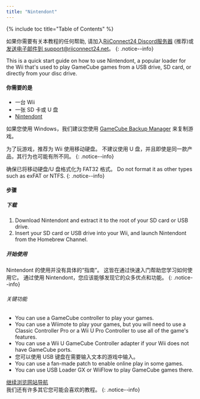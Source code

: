 ```yaml
---
title: "Nintendont"
---
```


{% include toc title="Table of Contents" %}

如果你需要有关本教程的任何帮助, 请加入[RiiConnect24 Discord服务器](https://discord.gg/rc24) (推荐)或 [发送电子邮件到 support@riiconnect24.net](mailto:support@riiconnect24.net)。
{: .notice--info}

This is a quick start guide on how to use Nintendont, a popular loader for the Wii that's used to play GameCube games from a USB drive, SD card, or directly from your disc drive.

#### 你需要的是

- 一台 Wii
- 一张 SD 卡或 U 盘
- [Nintendont](https://oscwii.org/library/app/Nintendont)

如果您使用 Windows，我们建议您使用 [GameCube Backup Manager](https://github.com/AxionDrak/GameCube-Backup-Manager/releases) 来复制游戏。

为了玩游戏，推荐为 Wii 使用移动硬盘。 不建议使用 U 盘，并且即使是同一款产品，其行为也可能有所不同。
{: .notice--info}

确保已将移动硬盘/U 盘格式化为 FAT32 格式。 Do not format it as other types such as exFAT or NTFS.
{: .notice--info}


#### 步骤

##### 下载

1. Download Nintendont and extract it to the root of your SD card or USB drive.
1. Insert your SD card or USB drive into your Wii, and launch Nintendont from the Homebrew Channel.

##### 开始使用

Nintendont 的使用并没有具体的“指南”。 这皆在通过快速入门帮助您学习如何使用它。 通过使用 Nintendont，您应该能够发现它的众多优点和功能。
{: .notice--info}

###### 关键功能

- You can use a GameCube controller to play your games.
- You can use a Wiimote to play your games, but you will need to use a Classic Controller Pro or a Wii U Pro Controller to use all of the game's features.
- You can use a Wii U GameCube Controller adapter if your Wii does not have GameCube ports.
- 您可以使用 USB 键盘在需要输入文本的游戏中输入。
- You can use a fan-made patch to enable online play in some games.
- You can use USB Loader GX or WiiFlow to play GameCube games there.

[继续浏览网站导航](site-navigation)<br> 我们还有许多其它您可能会喜欢的教程。
{: .notice--info}
